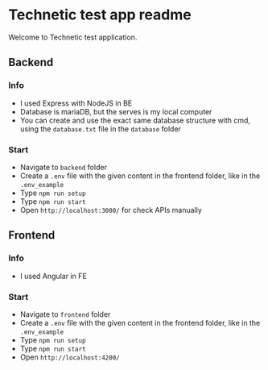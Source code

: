 # Technetic test app readme

Welcome to Technetic test application.

## Backend

### Info

- I used Express with NodeJS in BE
- Database is mariaDB, but the serves is my local computer
- You can create and use the exact same database structure with cmd, using the `database.txt` file in the `database` folder

### Start

- Navigate to `backend` folder
- Create a `.env` file with the given content in the frontend folder, like in the `.env_example`
- Type `npm run setup`
- Type `npm run start`
- Open `http://localhost:3000/` for check APIs manually

## Frontend

### Info

- I used Angular in FE

### Start

- Navigate to `frontend` folder
- Create a `.env` file with the given content in the frontend folder, like in the `.env_example`
- Type `npm run setup`
- Type `npm run start`
- Open `http://localhost:4200/`
